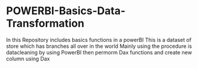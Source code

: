 # POWERBI-Basics-Data-Transformation
In this Repository includes basics functions in a powerBI
This is a dataset of store which has branches all over in the world
Mainly using the procedure is datacleaning by using PowerBI
then permorm Dax functions and create new column using Dax
